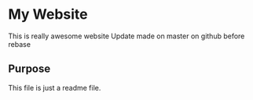 # My Website
This is really awesome website
Update made on master  on github before rebase

## Purpose

This file is just a readme file.
